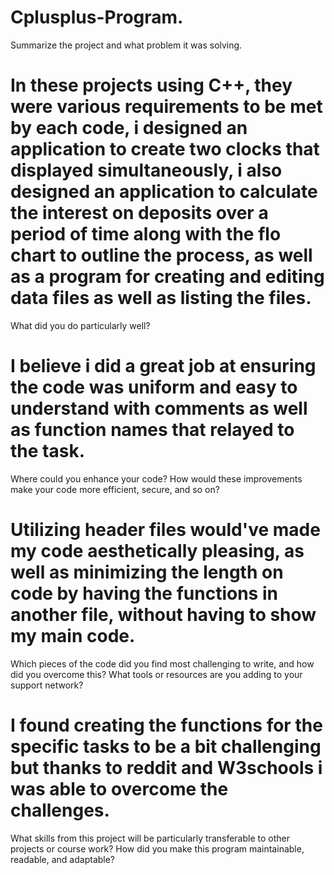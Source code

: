 # Cplusplus-Program.
Summarize the project and what problem it was solving.
# In these projects using C++, they were various requirements to be met by each code, i designed an application to create two clocks that displayed simultaneously, i also designed an application to calculate the interest on deposits over a period of time along with the flo chart to outline the process, as well as a program for creating and editing data files as well as listing the files. 
What did you do particularly well?
# I believe i did a great job at ensuring the code was uniform and easy to understand with comments as well as function names that relayed to the task.
Where could you enhance your code? How would these improvements make your code more efficient, secure, and so on?
# Utilizing header files would've made my code aesthetically pleasing, as well as minimizing the length on code by having the functions in another file, without having to show my main code.
Which pieces of the code did you find most challenging to write, and how did you overcome this? What tools or resources are you adding to your support network?
# I found creating the functions for the specific tasks to be a bit challenging but thanks to reddit and W3schools i was able to overcome the challenges.
What skills from this project will be particularly transferable to other projects or course work?
How did you make this program maintainable, readable, and adaptable?
